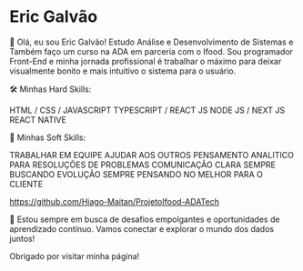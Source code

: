 # Eric Galvão

👋 Olá, eu sou Eric Galvão! Estudo Análise e Desenvolvimento de Sistemas e Também faço um curso na ADA em parceria com o Ifood. Sou  programador Front-End e minha jornada profissional é trabalhar o máximo para deixar visualmente bonito e mais intuitivo o sistema para o usuário.

🛠️ Minhas Hard Skills:

HTML / CSS / JAVASCRIPT
TYPESCRIPT / REACT JS
NODE JS / NEXT JS 
REACT NATIVE

🤝 Minhas Soft Skills:

TRABALHAR EM EQUIPE
AJUDAR AOS OUTROS
PENSAMENTO ANALITICO PARA RESOLUÇÕES DE PROBLEMAS
COMUNICAÇÃO CLARA
SEMPRE BUSCANDO EVOLUÇÃO
SEMPRE PENSANDO NO MELHOR PARA O CLIENTE

https://github.com/Hiago-Maitan/ProjetoIfood-ADATech

🚀 Estou sempre em busca de desafios empolgantes e oportunidades de aprendizado contínuo. Vamos conectar e explorar o mundo dos dados juntos!

Obrigado por visitar minha página!  
